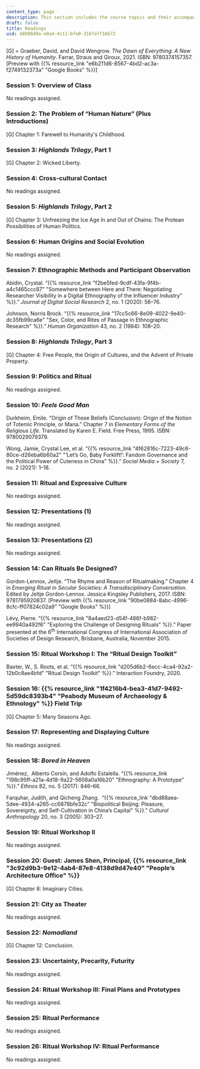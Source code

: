 ```yaml
---
content_type: page
description: This section includes the course topics and their accompanying readings.
draft: false
title: Readings
uid: 48098d0a-e0a4-4c11-bfe0-31b7aff16672
---
```

\[G\] = Graeber, David, and David Wengrow. *The Dawn of Everything: A New History of Humanity*. Farrar, Straus and Giroux, 2021. ISBN: ‎9780374157357. \[Preview with {{% resource_link "e6b211d6-8567-4bd2-ac3a-f2749132373a" "Google Books" %}}\]

### Session 1: Overview of Class

No readings assigned.

### Session 2: The Problem of “Human Nature” (Plus Introductions)

\[G\] Chapter 1: Farewell to Humanity's Childhood. 

### Session 3: *Highlands Trilogy*, Part 1

\[G\] Chapter 2: Wicked Liberty. 

### Session 4: Cross-cultural Contact

No readings assigned.

### Session 5: *Highlands Trilogy*, Part 2

\[G\] Chapter 3: Unfreezing the Ice Age In and Out of Chains: The Protean Possibilities of Human Politics.

### Session 6: Human Origins and Social Evolution

No readings assigned.

### Session 7: Ethnographic Methods and Participant Observation

Abidin, Crystal. “{{% resource_link "f2be5fed-9cdf-43fa-9f4b-a4c1465ccc87" "Somewhere between Here and There: Negotiating Researcher Visibility in a Digital Ethnography of the Influencer Industry" %}}.” *Journal of Digital Social Research* 2, no. 1 (2020): 56–76.

Johnson, Norris Brock. “{{% resource_link "17cc5c66-8e09-4022-9e40-dc35fb99ca6e" "Sex, Color, and Rites of Passage in Ethnographic Research" %}}.” *Human Organization* 43, no. 2 (1984): 108–20.

### Session 8: *Highlands Trilogy*, Part 3

\[G\] Chapter 4: Free People, the Origin of Cultures, and the Advent of Private Property. 

### Session 9: Politics and Ritual

No readings assigned.

### Session 10: *Feels Good Man*

Durkheim, Emile. “Origin of These Beliefs (Conclusion): Origin of the Notion of Totemic Principle, or Mana.” Chapter 7 in *Elementary Forms of the Religious Life*. Translated by Karen E. Field. Free Press, 1995. ISBN: ‎9780029079379. 

Wong, Jamie, Crystal Lee, et al. “{{% resource_link "4f62816c-7223-49c6-80ce-d26eba6b60a2" "‘Let’s Go, Baby Forklift!’: Fandom Governance and the Political Power of Cuteness in China" %}}.” *Social Media + Society* 7, no. 2 (2021): 1–18.

### Session 11: Ritual and Expressive Culture

No readings assigned.

### Session 12: Presentations (1)

No readings assigned.

### Session 13: Presentations (2)

No readings assigned.

### Session 14: Can Rituals Be Designed?

Gordon-Lennox, Jeltje. “The Rhyme and Reason of Ritualmaking.” Chapter 4 in *Emerging Ritual in Secular Societies: A Transdisciplinary Conversation*. Edited by Jeltje Gordon-Lennox. Jessica Kingsley Publishers, 2017. ISBN: ‎9781785920837. \[Preview with {{% resource_link "90be0884-8abc-4996-8cfc-ff07824c02a9" "Google Books" %}}\]

Lévy, Pierre. “{{% resource_link "8a4aed23-d54f-486f-b982-ee9940a492f6" "Exploring the Challenge of Designing Rituals" %}}.” Paper presented at the 6<sup>th</sup> International Congress of International Association of Societies of Design Research, Brisbane, Australia, November 2015.

### Session 15: Ritual Workshop I: The “Ritual Design Toolkit”

Baxter, W., S. Roots, et al. “{{% resource_link "d205d6b2-6ecc-4ca4-92a2-12b0c8ae4bfd" "Ritual Design Toolkit" %}}.” Interaction Foundry, 2020.

### Session 16: {{% resource_link "1f4216b4-bea3-41d7-9492-5d59dc8393b4" "Peabody Museum of Archaeology & Ethnology" %}} Field Trip

\[G\] Chapter 5: Many Seasons Ago.

### Session 17: Representing and Displaying Culture

No readings assigned.

### Session 18: *Bored in Heaven*

Jiménez,  Alberto Corsín, and Adolfo Estalella. “{{% resource_link "198c95ff-a21a-4d18-9a22-5608a0a16b20" "Ethnography: A Prototype" %}}.” *Ethnos* 82, no. 5 (2017): 846–66.

Farquhar, Judith, and Qicheng Zhang.  “{{% resource_link "dbd88aea-5dee-4934-a265-cc6878bfe32c" "Biopolitical Beijing: Pleasure, Sovereignty, and Self-Cultivation in China’s Capital" %}}.” *Cultural Anthropology* 20, no. 3 (2005): 303–27.

### Session 19: Ritual Workshop II

No readings assigned.

### Session 20: Guest: James Shen, Principal, {{% resource_link "3c92d9b3-9e12-4ab4-87e8-4138d9d47e40" "People’s Architecture Office" %}}

\[G\] Chapter 8: Imaginary Cities.

### Session 21: City as Theater

No readings assigned.

### Session 22: *Nomadland*

\[G\] Chapter 12: Conclusion.

### Session 23: Uncertainty, Precarity, Futurity

No readings assigned.

### Session 24: Ritual Workshop III: Final Plans and Prototypes

No readings assigned.

### Session 25: Ritual Performance

No readings assigned.

### Session 26: Ritual Workshop IV: Ritual Performance

No readings assigned.